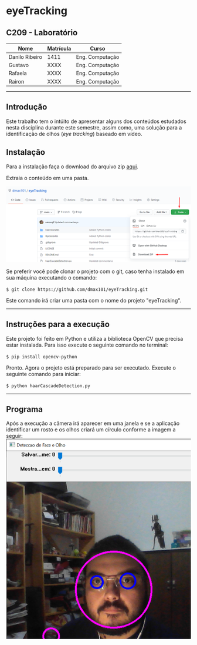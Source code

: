 # eyeTracking
## C209 - Laboratório

|Nome|Matrícula|Curso|
|---------|---------|---------|
|Danilo Ribeiro|1411|Eng. Computação|
|Gustavo|XXXX|Eng. Computação|
|Rafaela|XXXX|Eng. Computação|
|Rairon|XXXX|Eng. Computação|

---
## Introdução

Este trabalho tem o intúito de apresentar alguns dos conteúdos estudados nesta disciplina durante este semestre, assim como, uma solução para a identificação de olhos (*eye tracking*) baseado em vídeo.

## Instalação

Para a instalação faça o download do arquivo zip [aqui](https://github.com/dmax101/eyeTracking.git).

Extraia o conteúdo em uma pasta.

![Download Zip](/assets/zip.png)


Se preferir você pode clonar o projeto com o git, caso tenha instalado em sua máquina executando o comando:

`$ git clone https://github.com/dmax101/eyeTracking.git`

Este comando irá criar uma pasta com o nome do projeto "eyeTracking".

---
## Instruções para a execução
Este projeto foi feito em Python e utiliza a biblioteca OpenCV que precisa estar instalada. Para isso execute o seguinte comando no terminal:

`$ pip install opencv-python`

Pronto. Agora o projeto está preparado para ser executado. Execute o seguinte comando para iniciar:

`$ python haarCascadeDetection.py`

---
## Programa
Após a execução a câmera irá aparecer em uma janela e se a aplicação identificar um rosto e os olhos criará um círculo conforme a imagem a seguir:
![Janela da Aplicação](/assets/saved_image.png)